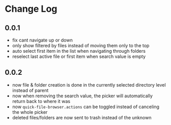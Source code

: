 # Change Log

## 0.0.1

- fix cant navigate up or down
- only show filtered by files instead of moving them only to the top
- auto select first item in the list when navigating through folders
- reselect last active file or first item when search value is empty

## 0.0.2

- now file & folder creation is done in the currently selected directory level instead of parent
- now when removing the search value, the picker will automatically return back to where it was
- now `quick-file-browser.actions` can be toggled instead of canceling the whole picker
- deleted files/folders are now sent to trash instead of the unknown

